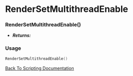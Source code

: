 # RenderSetMultithreadEnable

### RenderSetMultithreadEnable()
- ***Returns:*** 

### Usage

```Lua
RenderSetMultithreadEnable()
```


[Back To Scripting Documentation](../README.md)

